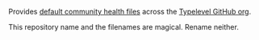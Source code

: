 Provides [default community health files](https://docs.github.com/en/communities/setting-up-your-project-for-healthy-contributions/creating-a-default-community-health-file) across the [Typelevel GitHub org](https://github.com/typelevel).

This repository name and the filenames are magical.  Rename neither.
